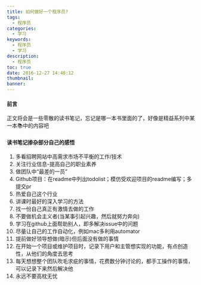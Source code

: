 ```yaml
---
title: 如何做好一个程序员?
tags:
  - 程序员
categories:
  - 学习
keywords:
  - 程序员
  - 学习
description:
  - 程序员
toc: true
date: 2016-12-27 14:48:12
thumbnail:
banner:
---
```



#### 前言
正文将会是一些零散的读书笔记，忘记是哪一本书里面的了，好像是精益系列中某一本📚中的内容吧

#### 读书笔记掺杂部分自己的感悟
1. 多看招聘网站中高需求市场不平衡的工作/技术
2. 关注行业信息-提高自己的职业素养
3. 做团队中“最差的一员”
4. Github项目：在readme中列出todolist；模仿受欢迎项目的readme编写；多提交pr
5. 热爱自己这个行业
6. 讲课时最好的深入学习的方法
7. 找一份自己真正有激情去做的工作
8. 不要做机会主义者(当某事引起兴趣，然后就努力奔向)
9. 学习在github上面帮助别人，即多解决issue中的问题
10. 尽量让自己的工作自动化，例如mac多利用automator
11. 提前做好领导想做(暗示)但后面没有做的事情
12. 在开始一个项目或维护项目时，记录下用户和主管想实现的功能，有点创造性，从他们的角度去思考
13. 每天想想整个团队吹毛求疵的事情，花费数分钟讨论的，都手工操作的事情，可以记录下来然后解决他
14. 永远不要高枕无忧